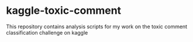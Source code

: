 # kaggle-toxic-comment
This repository contains analysis scripts for my work on the toxic comment classification challenge on kaggle
